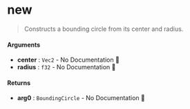 # new

>  Constructs a bounding circle from its center and radius.

#### Arguments

- **center** : `Vec2` \- No Documentation 🚧
- **radius** : `f32` \- No Documentation 🚧

#### Returns

- **arg0** : `BoundingCircle` \- No Documentation 🚧